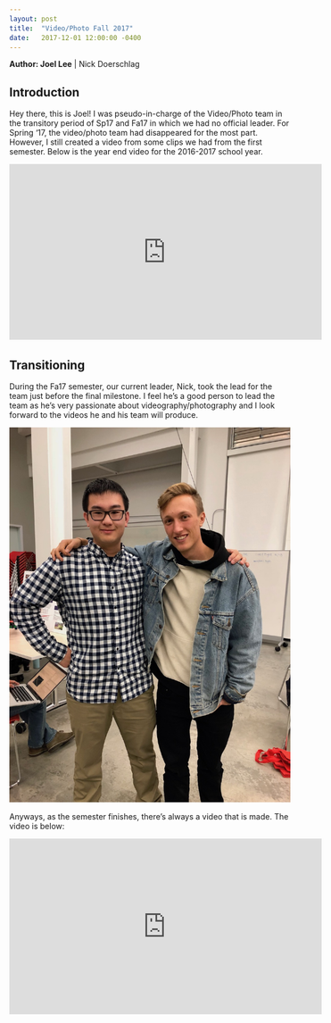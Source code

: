 ```yaml
---
layout: post
title:  "Video/Photo Fall 2017"
date:   2017-12-01 12:00:00 -0400
---
```

**Author: Joel Lee** \| Nick Doerschlag

## Introduction

Hey there, this is Joel! I was pseudo-in-charge of the Video/Photo team in the transitory period of Sp17 and Fa17 in which we had no official leader. For Spring ‘17, the video/photo team had disappeared for the most part. However, I still created a video from some clips we had from the first semester. Below is the year end video for the 2016-2017 school year.

<div class="video-wrapper">
	<div class="video-responsive">
		<iframe width="560" height="315" src="https://www.youtube.com/embed/wkOFTCJDEkY?rel=0" frameborder="0" allow="autoplay; encrypted-media" allowfullscreen></iframe>
	</div>
</div>

## Transitioning

During the Fa17 semester, our current leader, Nick, took the lead for the team just before the final milestone. I feel he’s a good person to lead the team as he’s very passionate about videography/photography and I look forward to the videos he and his team will produce.

<span class="image main"><img src="images/projects/video_fa17/joel_and_nick.jpg" alt="" /></span>

Anyways, as the semester finishes, there’s always a video that is made. The video is below:

<div class="video-wrapper">
	<div class="video-responsive">
		<iframe width="560" height="315" src="https://www.youtube.com/embed/voqxSP16gqo?rel=0" frameborder="0" allow="autoplay; encrypted-media" allowfullscreen></iframe>
	</div>
</div>